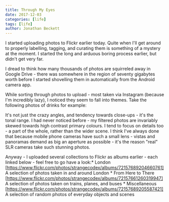 ```yaml
---
title: Through My Eyes
date: 2017-12-03
categories: [life]
tags: [life]
author: Jonathan Beckett
---
```


I started uploading photos to Flickr earlier today. Quite when I'll get around to properly labelling, tagging, and curating them is something of a mystery at the moment. I started the long and arduous boring process earlier, but didn't get very far.

I dread to think how many thousands of photos are squirreled away in Google Drive - there was somewhere in the region of seventy gigabytes worth before I started shovelling them in automatically from the Android camera app.

While sorting through photos to upload - most taken via Instagram (because I'm incredibly lazy), I noticed they seem to fall into themes. Take the following photos of drinks for example:

It's not just the crazy angles, and tendency towards close-ups - it's the tonal range. I had never noticed before - my filtered photos are invariably skewed towards high contrast primary colours. I tend to focus on details too - a part of the whole, rather than the wider scene. I think I've always done that because mobile phone cameras have such a small lens - vistas and panoramas demand as big an aperture as possible - it's the reason "real" SLR cameras take such stunning photos.

Anyway - I uploaded several collections to Flickr as albums earlier - each linked below - feel free to go have a look:* London [https://www.flickr.com/photos/strangecodex/albums/72157689204660761] A selection of photos taken in and around London * From Here to There [https://www.flickr.com/photos/strangecodex/albums/72157661260319947] A selection of photos taken on trains, planes, and buses * Miscellaneous [https://www.flickr.com/photos/strangecodex/albums/72157689205587421] A selection of random photos of everyday objects and scenes